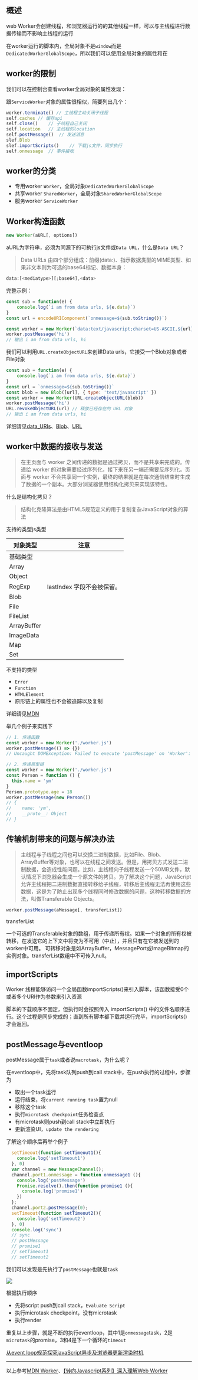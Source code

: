 ## 概述
web Worker会创建线程，和浏览器运行的的其他线程一样，可以与主线程进行数据传输而不影响主线程的运行

在worker运行的脚本内，全局对象不是`window`而是`DedicatedWorkerGlobalScope`，所以我们可以使用全局对象的属性和在

## worker的限制

我们可以在控制台查看worker全局对象的属性发现：

跟`ServiceWorker`对象的属性很相似，简要列出几个：

```js
worker.terminate() // 主线程主动关闭子线程
self.caches // 缓存api
self.close()    // 子线程自己关闭
self.location   // 主线程的location
self.postMessage()  // 发送消息
slef.Blob
slef.importScripts()    // 下载js文件，同步执行
self.onmessage  // 事件接收
```

## worker的分类

- 专用worker `Worker`，全局对象`DedicatedWorkerGlobalScope`
- 共享worker `SharedWorker`，全局对象`SharedWorkerGlobalScope`
- 服务worker `ServiceWorker`

## Worker构造函数

```js
new Worker(aURL[, options])
```

aURL为字符串，必须为同源下的可执行js文件或`Data URL`，什么是`Data URL`？

> Data URLs 由四个部分组成：前缀(data:)、指示数据类型的MIME类型、如果非文本则为可选的base64标记、数据本身：

```js
data:[<mediatype>][;base64],<data>
```

完整示例：

```js
const sub = function(e) {
    console.log(`i am from data urls, ${e.data}`)
}
const url = encodeURIComponent(`onmessage=${sub.toString()}`)

const worker = new Worker(`data:text/javascript;charset=US-ASCII,${url}`)
worker.postMessage('hi')
// 输出 i am from data urls, hi
```

我们可以利用`URL.createObjectURL`来创建Data urls，它接受一个Blob对象或者File对象

```js
const sub = function(e) {
    console.log(`i am from data urls, ${e.data}`)
}
const url = `onmessage=${sub.toString()}`
const blob = new Blob([url], { type: 'text/javascript' })
const worker = new Worker(URL.createObjectURL(blob))
worker.postMessage('hi')
URL.revokeObjectURL(url) // 释放已经存在的 URL 对象
// 输出 i am from data urls, hi
```

详细请见[data_URIs](https://developer.mozilla.org/zh-CN/docs/Web/HTTP/data_URIs)、[Blob](https://developer.mozilla.org/zh-CN/docs/Web/API/Blob)、[URL](https://developer.mozilla.org/zh-CN/docs/Web/API/URL)

## worker中数据的接收与发送

> 在主页面与 worker 之间传递的数据是通过拷贝，而不是共享来完成的。传递给 worker 的对象需要经过序列化，接下来在另一端还需要反序列化。页面与 worker 不会共享同一个实例，最终的结果就是在每次通信结束时生成了数据的一个副本。大部分浏览器使用结构化拷贝来实现该特性。

什么是结构化拷贝？

> 结构化克隆算法是由HTML5规范定义的用于复制复杂JavaScript对象的算法

支持的类型js类型

对象类型|注意
----|-----
基础类型|
Array|
Object|
RegExp|lastIndex 字段不会被保留。
Blob|
File|
FileList|
ArrayBuffer|
ImageData|
Map|
Set|

不支持的类型

- `Error`
- `Function`
- `HTMLElement`
- 原形链上的属性也不会被追踪以及复制

详细请见[MDN](https://developer.mozilla.org/zh-CN/docs/Web/Guide/API/DOM/The_structured_clone_algorithm)

举几个例子来实践下

```js
// 1. 传递函数
const worker = new Worker('./worker.js')
worker.postMessage(() => {})
// Uncaught DOMException: Failed to execute 'postMessage' on 'Worker': ()=>{} could not be cloned.

// 2. 传递原型链
const worker = new Worker('./worker.js')
const Person = function () {
  this.name = 'ym'
}
Person.prototype.age = 18
worker.postMessage(new Person())
// {
//    name: 'ym',
//    __proto__: Object
// }
```

## 传输机制带来的问题与解决办法

>主线程与子线程之间也可以交换二进制数据，比如File、Blob、ArrayBuffer等对象，也可以在线程之间发送。但是，用拷贝方式发送二进制数据，会造成性能问题。比如，主线程向子线程发送一个50MB文件，默认情况下浏览器会生成一个原文件的拷贝。为了解决这个问题，JavaScript允许主线程把二进制数据直接转移给子线程，转移后主线程无法再使用这些数据，这是为了防止出现多个线程同时修改数据的问题，这种转移数据的方法，叫做Transferable Objects。

```js
worker.postMessage(aMessage[, transferList])
```

transferList

一个可选的Transferable对象的数组，用于传递所有权。如果一个对象的所有权被转移，在发送它的上下文中将变为不可用（中止），并且只有在它被发送到的worker中可用。
可转移对象是如ArrayBuffer，MessagePort或ImageBitmap的实例对象。transferList数组中不可传入null。

## importScripts

Worker 线程能够访问一个全局函数importScripts()来引入脚本，该函数接受0个或者多个URI作为参数来引入资源

脚本的下载顺序不固定，但执行时会按照传入 importScripts() 中的文件名顺序进行。这个过程是同步完成的；直到所有脚本都下载并运行完毕，importScripts() 才会返回。

## postMessage与eventloop

postMessage属于`task`或者说`macrotask`，为什么呢？

在eventloop中，先将task队列push到call stack中，在push执行的过程中，步骤为

- 取出一个task运行
- 运行结束，将`current running task`置为null
- 移除这个task
- 执行`microtask checkpoint`任务检查点
- 有microtask则push到call stack中立即执行
- 更新渲染UI，`update the rendering`

了解这个顺序后再举个例子

```js
  setTimeout(function setTimeout1(){
    console.log('setTimeout1')
  }, 0)
  var channel = new MessageChannel();
  channel.port1.onmessage = function onmessage1 (){
    console.log('postMessage')
    Promise.resolve().then(function promise1 (){
      console.log('promise1')
    })
  };
  channel.port2.postMessage(0);
  setTimeout(function setTimeout2(){
    console.log('setTimeout2')
  }, 0)
  console.log('sync')
  // sync
  // postMessage
  // promise1
  // setTimeout1
  // setTimeout2
```

我们可以发现是先执行了`postMessage`也就是`task`

![](../images/performance.jpg)

根据执行顺序

- 先将script push到call stack，`Evaluate Script`
- 执行microtask checkpoint，没有microtask
- 执行render

重复以上步骤，就是不断的执行eventloop，其中1是`onmessage`task，2是`microtask`的promise，3和4是下一个循环的`timeout`

[从event loop规范探究javaScript异步及浏览器更新渲染时机](https://github.com/aooy/blog/issues/5)

----

以上参考[MDN Worker](https://developer.mozilla.org/zh-CN/docs/Web/API/Worker)、[【转向Javascript系列】深入理解Web Worker](http://www.alloyteam.com/2015/11/deep-in-web-worker/)